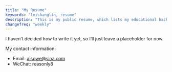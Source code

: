 ```yaml
---
title: "My Resume"
keywords: "leishanglin, resume"
description: "This is my public resume, which lists my educational background, skills, projects, hobbies, and more."
changefreq: "weekly"
---
```


I haven’t decided how to write it yet, so I’ll just leave a placeholder for now.
<br />

My contact information:

- Email: <aisowe@sina.com>
- WeChat: reasonly8
